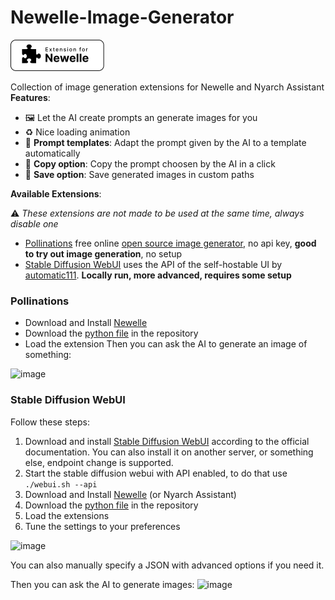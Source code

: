 # Newelle-Image-Generator
  <a href="https://github.com/topics/newelle-extension">
    <img width="150" alt="Download on Flathub" src="https://raw.githubusercontent.com/qwersyk/Assets/main/newelle-extension.svg"/>
  </a>
  
Collection of image generation extensions for Newelle and Nyarch Assistant
**Features**:
- 🖼 Let the AI create prompts an generate images for you
- ♻️ Nice loading animation
- 📄 **Prompt templates**: Adapt the prompt given by the AI to a template automatically
- 📑 **Copy option**: Copy the prompt choosen by the AI in a click
- 💾 **Save option**: Save generated images in custom paths

**Available Extensions**:

⚠️ *These extensions are not made to be used at the same time, always disable one*

- [Pollinations](#pollinations) free online [open source image generator](https://github.com/pollinations/pollinations), no api key, **good to try out image generation**, no setup
- [Stable Diffusion WebUI](#stable-diffusion-webui) uses the API of the self-hostable UI by [automatic111](https://github.com/AUTOMATIC1111/stable-diffusion-webui). **Locally run, more advanced, requires some setup**

### Pollinations

- Download and Install [Newelle](https://flathub.org/apps/io.github.qwersyk.Newelle)
- Download the [python file](https://raw.githubusercontent.com/FrancescoCaracciolo/Newelle-Image-Generator/refs/heads/main/polliations.py) in the repository
- Load the extension
Then you can ask the AI to generate an image of something:
<img width="563" height="502" alt="image" src="https://github.com/user-attachments/assets/e981b022-afe8-4bea-b3e8-544fff5feba9" />

### Stable Diffusion WebUI
Follow these steps:
1. Download and install [Stable Diffusion WebUI](https://github.com/AUTOMATIC1111/stable-diffusion-webui) according to the official documentation. You can also install it on another server, or something else, endpoint change is supported.
2. Start the stable diffusion webui with API enabled, to do that use `./webui.sh --api`
3. Download and Install [Newelle](https://flathub.org/apps/io.github.qwersyk.Newelle) (or Nyarch Assistant)
4. Download the [python file](https://github.com/FrancescoCaracciolo/Newelle-Image-Generator/blob/main/sdwebui.py) in the repository
5. Load the extensions
6. Tune the settings to your preferences

<img width="498" height="664" alt="image" src="https://github.com/user-attachments/assets/60b36523-80cb-45c0-aeb0-d908dcf60829" />

You can also manually specify a JSON with advanced options if you need it.

Then you can ask the AI to generate images:
<img width="578" height="511" alt="image" src="https://github.com/user-attachments/assets/51f85667-1c9d-48c2-9aad-9d7648a05bde" />
